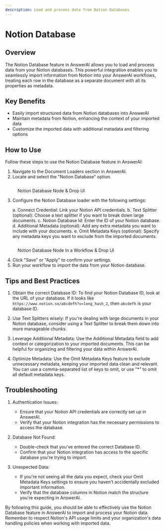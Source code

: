```yaml
---
description: Load and process data from Notion Databases
---
```


# Notion Database

## Overview

The Notion Database feature in AnswerAI allows you to load and process data from your Notion databases. This powerful integration enables you to seamlessly import information from Notion into your AnswerAI workflows, treating each row in the database as a separate document with all its properties as metadata.

## Key Benefits

-   Easily import structured data from Notion databases into AnswerAI
-   Maintain metadata from Notion, enhancing the context of your imported data
-   Customize the imported data with additional metadata and filtering options

## How to Use

Follow these steps to use the Notion Database feature in AnswerAI:

1. Navigate to the Document Loaders section in AnswerAI.
2. Locate and select the "Notion Database" option.

<!-- TODO: Screenshot of the Document Loaders section with Notion Database highlighted -->
<figure><img src="/.gitbook/assets/screenshots/notiondatabase.png" alt="" /><figcaption><p> Notion Database Node &#x26; Drop UI</p></figcaption></figure>

3. Configure the Notion Database loader with the following settings:

    a. Connect Credential: Link your Notion API credentials.
    b. Text Splitter (optional): Choose a text splitter if you want to break down large documents.
    c. Notion Database Id: Enter the ID of your Notion database.
    d. Additional Metadata (optional): Add any extra metadata you want to include with your documents.
    e. Omit Metadata Keys (optional): Specify any metadata keys you want to exclude from the imported documents.

<!-- TODO: Screenshot of the Notion Database configuration panel -->
<figure><img src="/.gitbook/assets/screenshots/notiondatabaseinaworkflow.png" alt="" /><figcaption><p> Notion Database Node In a Workflow &#x26; Drop UI</p></figcaption></figure>

4. Click "Save" or "Apply" to confirm your settings.
5. Run your workflow to import the data from your Notion database.

## Tips and Best Practices

1. Obtain the correct Database ID: To find your Notion Database ID, look at the URL of your database. If it looks like `https://www.notion.so/abcdefh?v=long_hash_2`, then `abcdefh` is your database ID.

2. Use Text Splitters wisely: If you're dealing with large documents in your Notion database, consider using a Text Splitter to break them down into more manageable chunks.

3. Leverage Additional Metadata: Use the Additional Metadata field to add context or categorization to your imported documents. This can be helpful for organizing and filtering your data within AnswerAI.

4. Optimize Metadata: Use the Omit Metadata Keys feature to exclude unnecessary metadata, keeping your imported data clean and relevant. You can use a comma-separated list of keys to omit, or use "\*" to omit all default metadata keys.

## Troubleshooting

1. Authentication Issues:

    - Ensure that your Notion API credentials are correctly set up in AnswerAI.
    - Verify that your Notion integration has the necessary permissions to access the database.

2. Database Not Found:

    - Double-check that you've entered the correct Database ID.
    - Confirm that your Notion integration has access to the specific database you're trying to import.

3. Unexpected Data:
    - If you're not seeing all the data you expect, check your Omit Metadata Keys settings to ensure you haven't accidentally excluded important information.
    - Verify that the database columns in Notion match the structure you're expecting in AnswerAI.

By following this guide, you should be able to effectively use the Notion Database feature in AnswerAI to import and process your Notion data. Remember to respect Notion's API usage limits and your organization's data handling policies when working with imported data.
